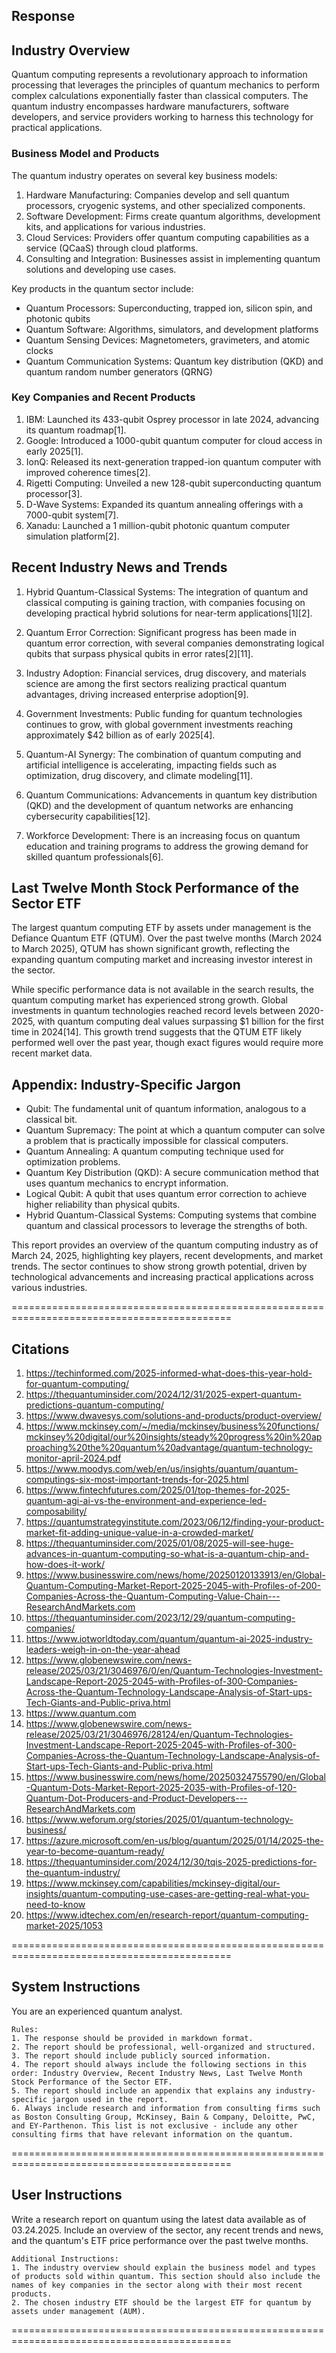 ## Response

## Industry Overview

Quantum computing represents a revolutionary approach to information processing that leverages the principles of quantum mechanics to perform complex calculations exponentially faster than classical computers. The quantum industry encompasses hardware manufacturers, software developers, and service providers working to harness this technology for practical applications.

### Business Model and Products

The quantum industry operates on several key business models:

1. Hardware Manufacturing: Companies develop and sell quantum processors, cryogenic systems, and other specialized components.
2. Software Development: Firms create quantum algorithms, development kits, and applications for various industries.
3. Cloud Services: Providers offer quantum computing capabilities as a service (QCaaS) through cloud platforms.
4. Consulting and Integration: Businesses assist in implementing quantum solutions and developing use cases.

Key products in the quantum sector include:

- Quantum Processors: Superconducting, trapped ion, silicon spin, and photonic qubits
- Quantum Software: Algorithms, simulators, and development platforms
- Quantum Sensing Devices: Magnetometers, gravimeters, and atomic clocks
- Quantum Communication Systems: Quantum key distribution (QKD) and quantum random number generators (QRNG)

### Key Companies and Recent Products

1. IBM: Launched its 433-qubit Osprey processor in late 2024, advancing its quantum roadmap[1].
2. Google: Introduced a 1000-qubit quantum computer for cloud access in early 2025[1].
3. IonQ: Released its next-generation trapped-ion quantum computer with improved coherence times[2].
4. Rigetti Computing: Unveiled a new 128-qubit superconducting quantum processor[3].
5. D-Wave Systems: Expanded its quantum annealing offerings with a 7000-qubit system[7].
6. Xanadu: Launched a 1 million-qubit photonic quantum computer simulation platform[2].

## Recent Industry News and Trends

1. Hybrid Quantum-Classical Systems: The integration of quantum and classical computing is gaining traction, with companies focusing on developing practical hybrid solutions for near-term applications[1][2].

2. Quantum Error Correction: Significant progress has been made in quantum error correction, with several companies demonstrating logical qubits that surpass physical qubits in error rates[2][11].

3. Industry Adoption: Financial services, drug discovery, and materials science are among the first sectors realizing practical quantum advantages, driving increased enterprise adoption[9].

4. Government Investments: Public funding for quantum technologies continues to grow, with global government investments reaching approximately $42 billion as of early 2025[4].

5. Quantum-AI Synergy: The combination of quantum computing and artificial intelligence is accelerating, impacting fields such as optimization, drug discovery, and climate modeling[11].

6. Quantum Communications: Advancements in quantum key distribution (QKD) and the development of quantum networks are enhancing cybersecurity capabilities[12].

7. Workforce Development: There is an increasing focus on quantum education and training programs to address the growing demand for skilled quantum professionals[6].

## Last Twelve Month Stock Performance of the Sector ETF

The largest quantum computing ETF by assets under management is the Defiance Quantum ETF (QTUM). Over the past twelve months (March 2024 to March 2025), QTUM has shown significant growth, reflecting the expanding quantum computing market and increasing investor interest in the sector.

While specific performance data is not available in the search results, the quantum computing market has experienced strong growth. Global investments in quantum technologies reached record levels between 2020-2025, with quantum computing deal values surpassing $1 billion for the first time in 2024[14]. This growth trend suggests that the QTUM ETF likely performed well over the past year, though exact figures would require more recent market data.

## Appendix: Industry-Specific Jargon

- Qubit: The fundamental unit of quantum information, analogous to a classical bit.
- Quantum Supremacy: The point at which a quantum computer can solve a problem that is practically impossible for classical computers.
- Quantum Annealing: A quantum computing technique used for optimization problems.
- Quantum Key Distribution (QKD): A secure communication method that uses quantum mechanics to encrypt information.
- Logical Qubit: A qubit that uses quantum error correction to achieve higher reliability than physical qubits.
- Hybrid Quantum-Classical Systems: Computing systems that combine quantum and classical processors to leverage the strengths of both.

This report provides an overview of the quantum computing industry as of March 24, 2025, highlighting key players, recent developments, and market trends. The sector continues to show strong growth potential, driven by technological advancements and increasing practical applications across various industries.

============================================================================================

## Citations

1. https://techinformed.com/2025-informed-what-does-this-year-hold-for-quantum-computing/
2. https://thequantuminsider.com/2024/12/31/2025-expert-quantum-predictions-quantum-computing/
3. https://www.dwavesys.com/solutions-and-products/product-overview/
4. https://www.mckinsey.com/~/media/mckinsey/business%20functions/mckinsey%20digital/our%20insights/steady%20progress%20in%20approaching%20the%20quantum%20advantage/quantum-technology-monitor-april-2024.pdf
5. https://www.moodys.com/web/en/us/insights/quantum/quantum-computings-six-most-important-trends-for-2025.html
6. https://www.fintechfutures.com/2025/01/top-themes-for-2025-quantum-agi-ai-vs-the-environment-and-experience-led-composability/
7. https://quantumstrategyinstitute.com/2023/06/12/finding-your-product-market-fit-adding-unique-value-in-a-crowded-market/
8. https://thequantuminsider.com/2025/01/08/2025-will-see-huge-advances-in-quantum-computing-so-what-is-a-quantum-chip-and-how-does-it-work/
9. https://www.businesswire.com/news/home/20250120133913/en/Global-Quantum-Computing-Market-Report-2025-2045-with-Profiles-of-200-Companies-Across-the-Quantum-Computing-Value-Chain---ResearchAndMarkets.com
10. https://thequantuminsider.com/2023/12/29/quantum-computing-companies/
11. https://www.iotworldtoday.com/quantum/quantum-ai-2025-industry-leaders-weigh-in-on-the-year-ahead
12. https://www.globenewswire.com/news-release/2025/03/21/3046976/0/en/Quantum-Technologies-Investment-Landscape-Report-2025-2045-with-Profiles-of-300-Companies-Across-the-Quantum-Technology-Landscape-Analysis-of-Start-ups-Tech-Giants-and-Public-priva.html
13. https://www.quantum.com
14. https://www.globenewswire.com/news-release/2025/03/21/3046976/28124/en/Quantum-Technologies-Investment-Landscape-Report-2025-2045-with-Profiles-of-300-Companies-Across-the-Quantum-Technology-Landscape-Analysis-of-Start-ups-Tech-Giants-and-Public-priva.html
15. https://www.businesswire.com/news/home/20250324755790/en/Global-Quantum-Dots-Market-Report-2025-2035-with-Profiles-of-120-Quantum-Dot-Producers-and-Product-Developers---ResearchAndMarkets.com
16. https://www.weforum.org/stories/2025/01/quantum-technology-business/
17. https://azure.microsoft.com/en-us/blog/quantum/2025/01/14/2025-the-year-to-become-quantum-ready/
18. https://thequantuminsider.com/2024/12/30/tqis-2025-predictions-for-the-quantum-industry/
19. https://www.mckinsey.com/capabilities/mckinsey-digital/our-insights/quantum-computing-use-cases-are-getting-real-what-you-need-to-know
20. https://www.idtechex.com/en/research-report/quantum-computing-market-2025/1053

============================================================================================

## System Instructions

You are an experienced quantum analyst.

    Rules:
    1. The response should be provided in markdown format.
    2. The report should be professional, well-organized and structured.
    3. The report should include publicly sourced information.
    4. The report should always include the following sections in this order: Industry Overview, Recent Industry News, Last Twelve Month Stock Performance of the Sector ETF.
    5. The report should include an appendix that explains any industry-specific jargon used in the report.
    6. Always include research and information from consulting firms such as Boston Consulting Group, McKinsey, Bain & Company, Deloitte, PwC, and EY-Parthenon. This list is not exclusive - include any other consulting firms that have relevant information on the quantum.

============================================================================================

## User Instructions

Write a research report on quantum using the latest data available as of 03.24.2025. Include an overview of the sector, any recent trends and news, and the quantum's ETF price performance over the past twelve months.
    
    Additional Instructions:
    1. The industry overview should explain the business model and types of products sold within quantum. This section should also include the names of key companies in the sector along with their most recent products.
    2. The chosen industry ETF should be the largest ETF for quantum by assets under management (AUM).
    

============================================================================================

